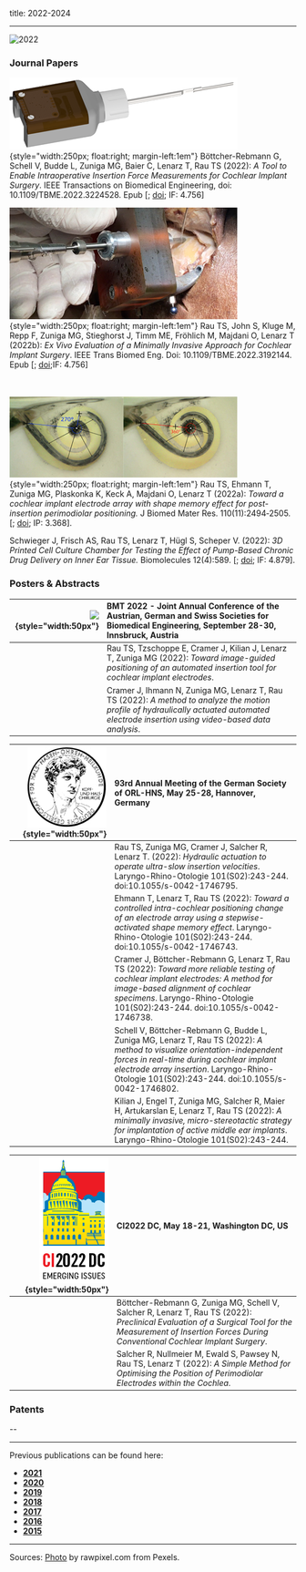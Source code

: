 title: 2022-2024
- - -
![2022](BannerPaper2022.jpg)

### Journal Papers

<!-- Aufbau eines Eintrags in der Rubrik "Journal Papers" -->
<!-- Grafical Abstract einfügen mittels: ![GraficalAbstract](FileName.jpg){style="width:400px; float:left; margin-right:1em"} - Die Grafik muss dafür als Datei FilneName.jpg im Ordner /cas/publications/ gespeichert sein. Über den Wert width:400px kann die Breite noch angepasst werden, so dass es mit dem umfließenden Text gut aussieht. -->
<!-- Stern-Icon einfügen mittels: <span class="glyphicon glyphicon-star" aria-hidden="true"></span> -->
<!-- Autorenliste; Titel des Artikels kursiv durch vorangestellste und nachfolgend Unterstriche -->
<!-- in eckigen Klammern \[ und \] folgen dann Links auf den Volltext und die DOI sowie den Impact-Faktor, falls vorhanden: -->
<!-- \[[<span class="glyphicon glyphicon-file" aria-hidden="true"></span>](https://www.LinkAufVolltext.pdf) bzw. [<span class="glyphicon glyphicon-link" aria-hidden="true"></span> doi](https://www.LinkAufDOI); IF: 3.239\] -->

![GraficalAbstract](GraficalAbstract_Boettcher2022.png){style="width:250px; float:right; margin-left:1em"}
<span class="glyphicon glyphicon-star" aria-hidden="true"></span>
Böttcher-Rebmann G, Schell V, Budde L, Zuniga MG, Baier C, Lenarz T, Rau TS (2022): _A Tool to Enable Intraoperative Insertion Force Measurements for Cochlear Implant Surgery_. IEEE Transactions on Biomedical Engineering, doi: 10.1109/TBME.2022.3224528. Epub \[[<span class="glyphicon glyphicon-file" aria-hidden="true"></span>](https://ieeexplore.ieee.org/stamp/stamp.jsp?tp=&arnumber=9963684); [<span class="glyphicon glyphicon-link" aria-hidden="true"></span> doi](https://ieeexplore.ieee.org/document/9963684); IF: 4.756\]

![GraficalAbstract](GraficalAbstract_Rau2022b.jpg){style="width:250px; float:right; margin-left:1em"}
<span class="glyphicon glyphicon-star" aria-hidden="true"></span>
Rau TS, John S, Kluge M, Repp F, Zuniga MG, Stieghorst J, Timm ME, Fröhlich M, Majdani O, Lenarz T (2022b): _Ex Vivo Evaluation of a Minimally Invasive Approach for Cochlear Implant Surgery_. IEEE Trans Biomed Eng. Doi: 10.1109/TBME.2022.3192144. Epub \[[<span class="glyphicon glyphicon-file" aria-hidden="true"></span>](https://ieeexplore.ieee.org/stamp/stamp.jsp?tp=&arnumber=9851918); [<span class="glyphicon glyphicon-link" aria-hidden="true"></span> doi](https://ieeexplore.ieee.org/document/9851918);IF: 4.756\]
<br>
<br>
<br>

![GraficalAbstract](GraficalAbstract_Rau2022a.jpg){style="width:250px; float:right; margin-left:1em"}
<span class="glyphicon glyphicon-star" aria-hidden="true"></span>
Rau TS, Ehmann T, Zuniga MG, Plaskonka K, Keck A, Majdani O, Lenarz T (2022a): _Toward a cochlear implant electrode array with shape memory effect for post-insertion perimodiolar positioning._ J Biomed Mater Res. 110(11):2494‐2505. \[[<span class="glyphicon glyphicon-file" aria-hidden="true"></span>](https://onlinelibrary.wiley.com/doi/epdf/10.1002/jbm.b.35107); [<span class="glyphicon glyphicon-link" aria-hidden="true"></span> doi](https://doi.org/10.1002/jbm.b.35107); IP: 3.368\].

<span class="glyphicon glyphicon-star" aria-hidden="true"></span>
Schwieger J, Frisch AS, Rau TS, Lenarz T, Hügl S, Scheper V. (2022): _3D Printed Cell Culture Chamber for Testing the Effect of Pump-Based Chronic Drug Delivery on Inner Ear Tissue._ Biomolecules 12(4):589. \[[<span class="glyphicon glyphicon-file" aria-hidden="true"></span>](https://www.mdpi.com/2218-273X/12/4/589/pdf); [<span class="glyphicon glyphicon-link" aria-hidden="true"></span> doi](https://doi.org/10.3390/biom12040589); IF: 4.879\]. 


### Posters & Abstracts

| ![](EmptyLogo50px.jpg){style="width:50px"}| BMT 2022 - Joint Annual Conference of the Austrian, German and Swiss Societies for Biomedical Engineering, September 28-30, Innsbruck, Austria|
|-:|:------|
|  | Rau TS, Tzschoppe E, Cramer J, Kilian J, Lenarz T, Zuniga MG (2022): _Toward image-guided positioning of an automated insertion tool for cochlear implant electrodes_. |
|  | Cramer J, Ihmann N, Zuniga MG, Lenarz T, Rau TS (2022): _A method to analyze the motion profile of hydraulically actuated automated electrode insertion using video-based data analysis_. |


| ![](LogoHNO.jpg){style="width:50px"}  | 93rd Annual Meeting of the German Society of ORL-HNS, May 25-28, Hannover, Germany |
|-:|:------| 
|  | Rau TS, Zuniga MG, Cramer J, Salcher R, Lenarz T. (2022): _Hydraulic actuation to operate ultra-slow insertion velocities_. Laryngo-Rhino-Otologie 101(S02):243-244. doi:10.1055/s-0042-1746795. |
|  | Ehmann T, Lenarz T, Rau TS (2022): _Toward a controlled intra-cochlear positioning change of an electrode array using a stepwise-activated shape memory effect_. Laryngo-Rhino-Otologie 101(S02):243-244. doi:10.1055/s-0042-1746743. |
|  | Cramer J, Böttcher-Rebmann G, Lenarz T, Rau TS (2022): _Toward more reliable testing of cochlear implant electrodes: A method for image-based alignment of cochlear specimens_. Laryngo-Rhino-Otologie 101(S02):243-244. doi:10.1055/s-0042-1746738. |
|  | Schell V, Böttcher-Rebmann G, Budde L, Zuniga MG, Lenarz T, Rau TS (2022): _A method to visualize orientation-independent forces in real-time during cochlear implant electrode array insertion_. Laryngo-Rhino-Otologie 101(S02):243-244. doi:10.1055/s-0042-1746802. |
|  | Kilian J, Engel T, Zuniga MG, Salcher R, Maier H, Artukarslan E, Lenarz T, Rau TS (2022): _A minimally invasive, micro-stereotactic strategy for implantation of active middle ear implants_. Laryngo-Rhino-Otologie 101(S02):243-244. |


| ![](LogoCI2022.jpg){style="width:50px"} | CI2022 DC, May 18-21, Washington DC, US | 
|-:|:------| 
|  | Böttcher-Rebmann G, Zuniga MG, Schell V, Salcher R, Lenarz T, Rau TS (2022): _Preclinical Evaluation of a Surgical Tool for the Measurement of Insertion Forces During Conventional Cochlear Implant Surgery_. |
|  | Salcher R, Nullmeier M, Ewald S, Pawsey N, Rau TS, Lenarz T (2022): _A Simple Method for Optimising the Position of Perimodiolar Electrodes within the Cochlea_. |


### Patents
--

- - -

Previous publications can be found here:

* [**2021**](t2021.html)
* [**2020**](u2020.html)
* [**2019**](v2019.html)
* [**2018**](w2018.html)
* [**2017**](x2017.html)
* [**2016**](y2016.html)
* [**2015**](z2015.html)

- - - 
Sources: [Photo](https://www.pexels.com/photo/woman-uses-black-typewriter-917476) by rawpixel.com from Pexels.
